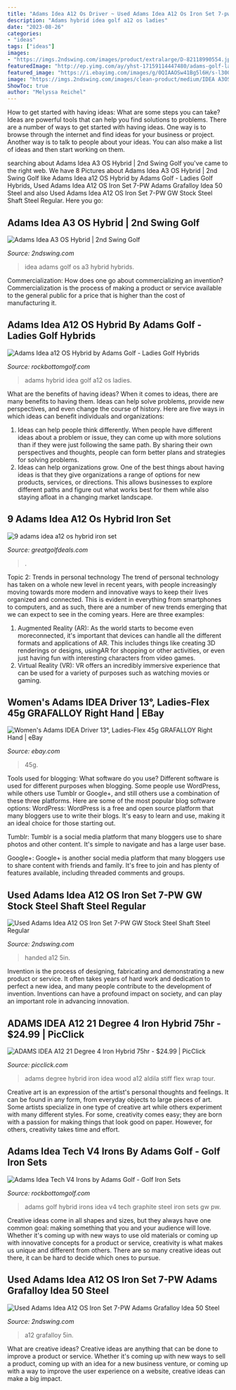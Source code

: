 ```yaml
---
title: "Adams Idea A12 Os Driver ~ Used Adams Idea A12 Os Iron Set 7-pw Adams Grafalloy Idea 50 Steel"
description: "Adams hybrid idea golf a12 os ladies"
date: "2023-08-26"
categories:
- "ideas"
tags: ["ideas"]
images:
- "https://imgs.2ndswing.com/images/product/extralarge/D-82118990554.jpg,/images/manufacturer/medium/252.jpg"
featuredImage: "http://ep.yimg.com/ay/yhst-17159114447480/adams-golf-ladies-idea-a12-os-hybrid-28.jpg"
featured_image: "https://i.ebayimg.com/images/g/0QIAAOSw41Bg5l6H/s-l300.jpg"
image: "https://imgs.2ndswing.com/images/clean-product/medium/IDEA A3OS HYS.jpg"
ShowToc: true
author: "Melyssa Reichel"
---
```



How to get started with having ideas: What are some steps you can take?
Ideas are powerful tools that can help you find solutions to problems. There are a number of ways to get started with having ideas. One way is to browse through the internet and find ideas for your business or project. Another way is to talk to people about your ideas. You can also make a list of ideas and then start working on them.

	

		
searching about Adams Idea A3 OS Hybrid | 2nd Swing Golf you've came to the right web. We have 8 Pictures about Adams Idea A3 OS Hybrid | 2nd Swing Golf like Adams Idea a12 OS Hybrid by Adams Golf - Ladies Golf Hybrids, Used Adams Idea A12 OS Iron Set 7-PW Adams Grafalloy Idea 50 Steel and also Used Adams Idea A12 OS Iron Set 7-PW GW Stock Steel Shaft Steel Regular. Here you go:
		
    
## Adams Idea A3 OS Hybrid | 2nd Swing Golf

<img loading=lazy src="https://imgs.2ndswing.com/images/clean-product/medium/IDEA A3OS HYS.jpg" onerror="this.onerror=null;this.src='https://tse1.mm.bing.net/th?id=OIP.mm9-MWRKJm4Bh3fgMHRq-QAAAA&amp;pid=15.1';" alt="Adams Idea A3 OS Hybrid | 2nd Swing Golf">

_Source: 2ndswing.com_

>idea adams golf os a3 hybrid hybrids. 

	

Commercialization: How does one go about commercializing an invention?
Commercialization is the process of making a product or service available to the general public for a price that is higher than the cost of manufacturing it.

    
## Adams Idea A12 OS Hybrid By Adams Golf - Ladies Golf Hybrids

<img loading=lazy src="http://ep.yimg.com/ay/yhst-17159114447480/adams-golf-ladies-idea-a12-os-hybrid-28.jpg" onerror="this.onerror=null;this.src='https://tse1.mm.bing.net/th?id=OIP._X-VwKHJTKrzAMrE6rSWUgHaFs&amp;pid=15.1';" alt="Adams Idea a12 OS Hybrid by Adams Golf - Ladies Golf Hybrids">

_Source: rockbottomgolf.com_

>adams hybrid idea golf a12 os ladies. 

	

What are the benefits of having ideas?
When it comes to ideas, there are many benefits to having them. Ideas can help solve problems, provide new perspectives, and even change the course of history. Here are five ways in which ideas can benefit individuals and organizations: 
1. Ideas can help people think differently. When people have different ideas about a problem or issue, they can come up with more solutions than if they were just following the same path. By sharing their own perspectives and thoughts, people can form better plans and strategies for solving problems. 
2. Ideas can help organizations grow. One of the best things about having ideas is that they give organizations a range of options for new products, services, or directions. This allows businesses to explore different paths and figure out what works best for them while also staying afloat in a changing market landscape. 

    
## 9 Adams Idea A12 Os Hybrid Iron Set

<img loading=lazy src="http://4.bp.blogspot.com/-ZoHGA1WwHm8/UpTGXToWW9I/AAAAAAAAB7E/wIOFNomlRwA/s1600/greatgolf_2270_19418634.gif" onerror="this.onerror=null;this.src='https://tse4.mm.bing.net/th?id=OIP.QClkGkpgFwMpNxb7T_2h6AAAAA&amp;pid=15.1';" alt="9 adams idea a12 os hybrid iron set">

_Source: greatgolfdeals.com_

>. 

	

Topic 2: Trends in personal technology
The trend of personal technology has taken on a whole new level in recent years, with people increasingly moving towards more modern and innovative ways to keep their lives organized and connected. This is evident in everything from smartphones to computers, and as such, there are a number of new trends emerging that we can expect to see in the coming years. Here are three examples: 
1) Augmented Reality (AR): As the world starts to become even moreconnected, it's important that devices can handle all the different formats and applications of AR. This includes things like creating 3D renderings or designs, usingAR for shopping or other activities, or even just having fun with interesting characters from video games. 
2) Virtual Reality (VR): VR offers an incredibly immersive experience that can be used for a variety of purposes such as watching movies or gaming.

    
## Women&#039;s Adams IDEA Driver 13°, Ladies-Flex 45g GRAFALLOY Right Hand | EBay

<img loading=lazy src="https://i.ebayimg.com/images/g/0QIAAOSw41Bg5l6H/s-l300.jpg" onerror="this.onerror=null;this.src='https://tse2.mm.bing.net/th?id=OIP.tqs1BEr4JlEv2el2hsZumgAAAA&amp;pid=15.1';" alt="Women&#039;s Adams IDEA Driver 13°, Ladies-Flex 45g GRAFALLOY Right Hand | eBay">

_Source: ebay.com_

>45g. 

	

Tools used for blogging: What software do you use?
Different software is used for different purposes when blogging. Some people use WordPress, while others use Tumblr or Google+, and still others use a combination of these three platforms. Here are some of the most popular blog software options: 
WordPress: WordPress is a free and open source platform that many bloggers use to write their blogs. It's easy to learn and use, making it an ideal choice for those starting out. 

Tumblr: Tumblr is a social media platform that many bloggers use to share photos and other content. It's simple to navigate and has a large user base. 

Google+: Google+ is another social media platform that many bloggers use to share content with friends and family. It's free to join and has plenty of features available, including threaded comments and groups.

    
## Used Adams Idea A12 OS Iron Set 7-PW GW Stock Steel Shaft Steel Regular

<img loading=lazy src="https://imgs.2ndswing.com/images/product/extralarge/D-82118990554.jpg,/images/manufacturer/medium/252.jpg" onerror="this.onerror=null;this.src='https://tse2.mm.bing.net/th?id=OIP.JY_K4QIiPVAY12WJhcHw9gHaE8&amp;pid=15.1';" alt="Used Adams Idea A12 OS Iron Set 7-PW GW Stock Steel Shaft Steel Regular">

_Source: 2ndswing.com_

>handed a12 5in. 

	

Invention is the process of designing, fabricating and demonstrating a new product or service. It often takes years of hard work and dedication to perfect a new idea, and many people contribute to the development of invention. Inventions can have a profound impact on society, and can play an important role in advancing innovation.

    
## ADAMS IDEA A12 21 Degree 4 Iron Hybrid 75hr - $24.99 | PicClick

<img loading=lazy src="https://www.picclickimg.com/d/l400/pict/333248555592_/Adams-IDEA-i-Wood-Hybrid-4-Iron-21-Degree.jpg" onerror="this.onerror=null;this.src='https://tse1.mm.bing.net/th?id=OIP.sCg5DxrcFXcS3C8jiAQ2sgAAAA&amp;pid=15.1';" alt="ADAMS IDEA A12 21 Degree 4 Iron Hybrid 75hr - $24.99 | PicClick">

_Source: picclick.com_

>adams degree hybrid iron idea wood a12 aldila stiff flex wrap tour. 

	

Creative art is an expression of the artist's personal thoughts and feelings. It can be found in any form, from everyday objects to large pieces of art. Some artists specialize in one type of creative art while others experiment with many different styles. For some, creativity comes easy; they are born with a passion for making things that look good on paper. However, for others, creativity takes time and effort.

    
## Adams Idea Tech V4 Irons By Adams Golf - Golf Iron Sets

<img loading=lazy src="http://ep.yimg.com/ay/yhst-17159114447480/adams-golf-idea-tech-v4-hybrid-irons-graphite-8.jpg" onerror="this.onerror=null;this.src='https://tse2.mm.bing.net/th?id=OIP.vyZOtIrUBykyMLaon_yd0gHaIl&amp;pid=15.1';" alt="Adams Idea Tech V4 Irons by Adams Golf - Golf Iron Sets">

_Source: rockbottomgolf.com_

>adams golf hybrid irons idea v4 tech graphite steel iron sets gw pw. 

	

Creative ideas come in all shapes and sizes, but they always have one common goal: making something that you and your audience will love. Whether it's coming up with new ways to use old materials or coming up with innovative concepts for a product or service, creativity is what makes us unique and different from others. There are so many creative ideas out there, it can be hard to decide which ones to pursue.

    
## Used Adams Idea A12 OS Iron Set 7-PW Adams Grafalloy Idea 50 Steel

<img loading=lazy src="https://imgs.2ndswing.com/images/product/extralarge/D-32116686625.jpg,/images/manufacturer/medium/252.jpg" onerror="this.onerror=null;this.src='https://tse1.mm.bing.net/th?id=OIP.9lwknTCCdF9gZZZNsaoxOAHaFj&amp;pid=15.1';" alt="Used Adams Idea A12 OS Iron Set 7-PW Adams Grafalloy Idea 50 Steel">

_Source: 2ndswing.com_

>a12 grafalloy 5in. 

	

What are creative ideas?
Creative ideas are anything that can be done to improve a product or service. Whether it's coming up with new ways to sell a product, coming up with an idea for a new business venture, or coming up with a way to improve the user experience on a website, creative ideas can make a big impact.

